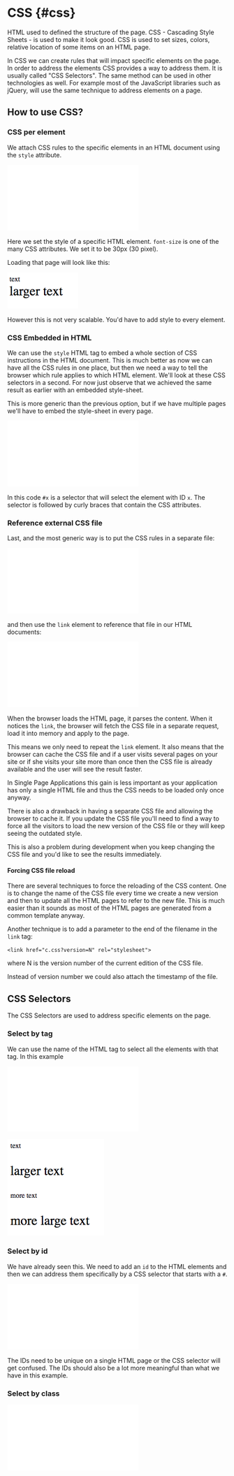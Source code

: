 # CSS {#css}

HTML used to defined the structure of the page. 
CSS - Cascading Style Sheets - is used to make it look good. CSS is used to set sizes, colors, relative location of some items on an HTML page.

In CSS we can create rules that will impact specific elements on the page. In order to address the elements CSS provides a way to address them. It is usually called "CSS Selectors". The same method can be used in other technologies as well. For example most of the JavaScript libraries such as jQuery, will use the same technique to address elements on a page.

## How to use CSS?

### CSS per element

We attach CSS rules to the specific elements in an HTML document using the `style` attribute.

![code/css/a.html](code/css/a.html)

Here we set the style of a specific HTML element. `font-size` is one of the many CSS attributes. We set it to be 30px (30 pixel).

Loading that page will look like this:

![Enlarged fonts](images/css_a.png)

However this is not very scalable. You'd have to add style to every element.

### CSS Embedded in HTML

We can use the `style` HTML tag to embed a whole section of CSS instructions in the HTML document. This is much better as now we can have all the CSS rules in one place, but then we need a way to tell the browser which rule applies to which HTML element. We'll look at these CSS selectors in a second. For now just observe that we achieved the same result as earlier with an embedded style-sheet.

This is more generic than the previous option, but if we have multiple pages we'll have to embed the style-sheet in every page.

![code/css/b.html](code/css/b.html)

In this code `#x` is a selector that will select the element with ID `x`. The selector is followed by curly braces that contain the CSS attributes.


### Reference external CSS file

Last, and the most generic way is to put the CSS rules in a separate file:

![code/css/c.css](code/css/c.css)


and then use the `link` element to reference that file in our HTML documents:

![code/css/c.html](code/css/c.html)

When the browser loads the HTML page, it parses the content. When it notices the `link`, the browser will fetch the CSS file in a separate request, load it into memory and apply to the page.

This means we only need to repeat the `link` element. It also means that the browser can cache the CSS file and if a user visits several pages on your site or if she visits your site more than once then the CSS file is already available and the user will see the result faster.

In Single Page Applications this gain is less important as your application has only a single HTML file and thus the CSS needs to be loaded only once anyway.

There is also a drawback in having a separate CSS file and allowing the browser to cache it. If you update the CSS file you'll need to find a way to force all the visitors to load the new version of the CSS file or they will keep seeing the outdated style.

This is also a problem during development when you keep changing the CSS file and you'd like to see the results immediately.

#### Forcing CSS file reload

There are several techniques to force the reloading of the CSS content. One is to change the name of the CSS file every time we create a new version and then to update all the HTML pages to refer to the new file. This is much easier than it sounds as most of the HTML pages are generated from a common template anyway.

Another technique is to add a parameter to the end of the filename in the `link` tag:

```
<link href="c.css?version=N" rel="stylesheet">
```

where N is the version number of the current edition of the CSS file.

Instead of version number we could also attach the timestamp of the file.

## CSS Selectors

The CSS Selectors are used to address specific elements on the page.

### Select by tag

We can use the name of the HTML tag to select all the elements with that tag. In this example 

![code/css/s1.html](code/css/s1.html)

![Select by tag](images/css_s1.png)

### Select by id

We have already seen this. We need to add an `id` to the HTML elements and then we can address them specifically by a CSS selector that starts with a `#`.

![code/css/b.html](code/css/b.html)

The IDs need to be unique on a single HTML page or the CSS selector will get confused.
The IDs should also be a lot more meaningful than what we have in this example.

### Select by class

![code/css/s3.html](code/css/s3.html)


